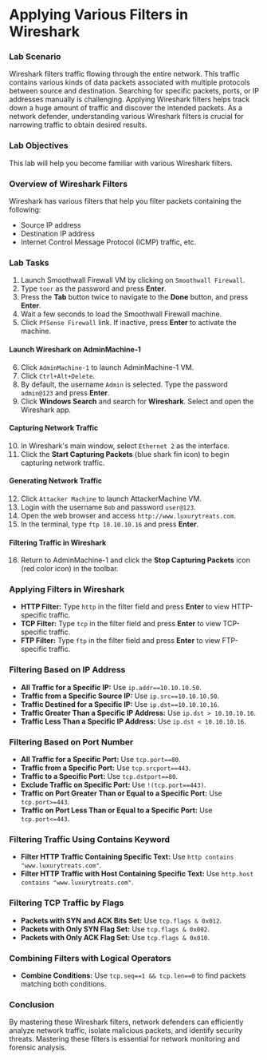 # Applying Various Filters in Wireshark

### Lab Scenario
Wireshark filters traffic flowing through the entire network. This traffic contains various kinds of data packets associated with multiple protocols between source and destination. Searching for specific packets, ports, or IP addresses manually is challenging. Applying Wireshark filters helps track down a huge amount of traffic and discover the intended packets. As a network defender, understanding various Wireshark filters is crucial for narrowing traffic to obtain desired results.

### Lab Objectives
This lab will help you become familiar with various Wireshark filters.

### Overview of Wireshark Filters
Wireshark has various filters that help you filter packets containing the following:
- Source IP address
- Destination IP address
- Internet Control Message Protocol (ICMP) traffic, etc.

### Lab Tasks

1. Launch Smoothwall Firewall VM by clicking on `Smoothwall Firewall`.
2. Type `toor` as the password and press **Enter**.
3. Press the **Tab** button twice to navigate to the **Done** button, and press **Enter**.
4. Wait a few seconds to load the Smoothwall Firewall machine.
5. Click `PfSense Firewall` link. If inactive, press **Enter** to activate the machine.

#### Launch Wireshark on AdminMachine-1
6. Click `AdminMachine-1` to launch AdminMachine-1 VM.
7. Click `Ctrl+Alt+Delete`.
8. By default, the username `Admin` is selected. Type the password `admin@123` and press **Enter**.
9. Click **Windows Search** and search for **Wireshark**. Select and open the Wireshark app.

#### Capturing Network Traffic
10. In Wireshark's main window, select `Ethernet 2` as the interface.
11. Click the **Start Capturing Packets** (blue shark fin icon) to begin capturing network traffic.

#### Generating Network Traffic
12. Click `Attacker Machine` to launch AttackerMachine VM.
13. Login with the username `Bob` and password `user@123`.
14. Open the web browser and access `http://www.luxurytreats.com`.
15. In the terminal, type `ftp 10.10.10.16` and press **Enter**.

#### Filtering Traffic in Wireshark
16. Return to AdminMachine-1 and click the **Stop Capturing Packets** icon (red color icon) in the toolbar.

### Applying Filters in Wireshark

- **HTTP Filter:** Type `http` in the filter field and press **Enter** to view HTTP-specific traffic.
- **TCP Filter:** Type `tcp` in the filter field and press **Enter** to view TCP-specific traffic.
- **FTP Filter:** Type `ftp` in the filter field and press **Enter** to view FTP-specific traffic.

### Filtering Based on IP Address

- **All Traffic for a Specific IP:** Use `ip.addr==10.10.10.50`.
- **Traffic from a Specific Source IP:** Use `ip.src==10.10.10.50`.
- **Traffic Destined for a Specific IP:** Use `ip.dst==10.10.10.16`.
- **Traffic Greater Than a Specific IP Address:** Use `ip.dst > 10.10.10.16`.
- **Traffic Less Than a Specific IP Address:** Use `ip.dst < 10.10.10.16`.

### Filtering Based on Port Number

- **All Traffic for a Specific Port:** Use `tcp.port==80`.
- **Traffic from a Specific Port:** Use `tcp.srcport==443`.
- **Traffic to a Specific Port:** Use `tcp.dstport==80`.
- **Exclude Traffic on Specific Port:** Use `!(tcp.port==443)`.
- **Traffic on Port Greater Than or Equal to a Specific Port:** Use `tcp.port>=443`.
- **Traffic on Port Less Than or Equal to a Specific Port:** Use `tcp.port<=443`.

### Filtering Traffic Using Contains Keyword

- **Filter HTTP Traffic Containing Specific Text:** Use `http contains "www.luxurytreats.com"`.
- **Filter HTTP Traffic with Host Containing Specific Text:** Use `http.host contains "www.luxurytreats.com"`.

### Filtering TCP Traffic by Flags

- **Packets with SYN and ACK Bits Set:** Use `tcp.flags & 0x012`.
- **Packets with Only SYN Flag Set:** Use `tcp.flags & 0x002`.
- **Packets with Only ACK Flag Set:** Use `tcp.flags & 0x010`.

### Combining Filters with Logical Operators

- **Combine Conditions:** Use `tcp.seq==1 && tcp.len==0` to find packets matching both conditions.

### Conclusion
By mastering these Wireshark filters, network defenders can efficiently analyze network traffic, isolate malicious packets, and identify security threats. Mastering these filters is essential for network monitoring and forensic analysis.

